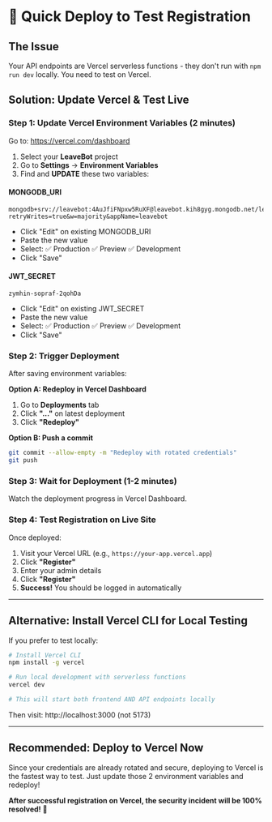 # 🚀 Quick Deploy to Test Registration

## The Issue
Your API endpoints are Vercel serverless functions - they don't run with `npm run dev` locally. You need to test on Vercel.

## Solution: Update Vercel & Test Live

### Step 1: Update Vercel Environment Variables (2 minutes)

Go to: https://vercel.com/dashboard

1. Select your **LeaveBot** project
2. Go to **Settings** → **Environment Variables**
3. Find and **UPDATE** these two variables:

#### MONGODB_URI
```
mongodb+srv://leavebot:4AuJfiFNpxw5RuXF@leavebot.kih8gyg.mongodb.net/leavebot?retryWrites=true&w=majority&appName=leavebot
```
- Click "Edit" on existing MONGODB_URI
- Paste the new value
- Select: ✅ Production ✅ Preview ✅ Development
- Click "Save"

#### JWT_SECRET
```
zymhin-sopraf-2qohDa
```
- Click "Edit" on existing JWT_SECRET
- Paste the new value  
- Select: ✅ Production ✅ Preview ✅ Development
- Click "Save"

### Step 2: Trigger Deployment

After saving environment variables:

**Option A: Redeploy in Vercel Dashboard**
1. Go to **Deployments** tab
2. Click **"..."** on latest deployment
3. Click **"Redeploy"**

**Option B: Push a commit**
```bash
git commit --allow-empty -m "Redeploy with rotated credentials"
git push
```

### Step 3: Wait for Deployment (1-2 minutes)

Watch the deployment progress in Vercel Dashboard.

### Step 4: Test Registration on Live Site

Once deployed:
1. Visit your Vercel URL (e.g., `https://your-app.vercel.app`)
2. Click **"Register"**
3. Enter your admin details
4. Click **"Register"**
5. **Success!** You should be logged in automatically

---

## Alternative: Install Vercel CLI for Local Testing

If you prefer to test locally:

```bash
# Install Vercel CLI
npm install -g vercel

# Run local development with serverless functions
vercel dev

# This will start both frontend AND API endpoints locally
```

Then visit: http://localhost:3000 (not 5173)

---

## Recommended: Deploy to Vercel Now

Since your credentials are already rotated and secure, deploying to Vercel is the fastest way to test. Just update those 2 environment variables and redeploy!

**After successful registration on Vercel, the security incident will be 100% resolved! 🎉**
